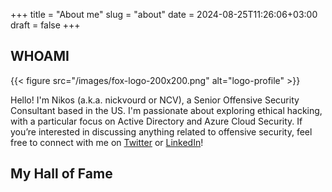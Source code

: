 +++
title = "About me"
slug = "about"
date = 2024-08-25T11:26:06+03:00
draft = false
+++

## WHOAMI

{{< figure src="/images/fox-logo-200x200.png" alt="logo-profile" >}}

Hello! I'm Nikos (a.k.a. nickvourd or NCV), a Senior Offensive Security Consultant based in the US. I'm passionate about exploring ethical hacking, with a particular focus on Active Directory and Azure Cloud Security. If you’re interested in discussing anything related to offensive security, feel free to connect with me on [Twitter](https://x.com/nickvourd) or [LinkedIn](https://www.linkedin.com/in/nickvourd/)!

## My Hall of Fame